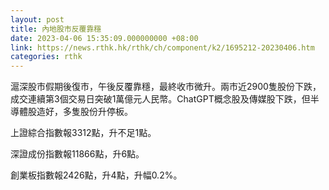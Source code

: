 ```yaml
---
layout: post
title: 內地股市反覆靠穩
date: 2023-04-06 15:35:09.000000000 +08:00
link: https://news.rthk.hk/rthk/ch/component/k2/1695212-20230406.htm
categories: rthk
---
```


滬深股市假期後復市，午後反覆靠穩，最終收市微升。兩市近2900隻股份下跌，成交連續第3個交易日突破1萬億元人民幣。ChatGPT概念股及傳媒股下跌，但半導體股造好，多隻股份升停板。

上證綜合指數報3312點，升不足1點。

深證成份指數報11866點，升6點。

創業板指數報2426點，升4點，升幅0.2%。
